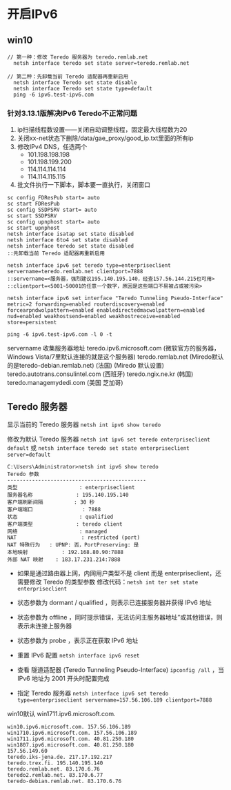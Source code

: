 # 开启IPv6

## win10

```
// 第一种：修改 Teredo 服务器为 teredo.remlab.net
  netsh interface teredo set state server=teredo.remlab.net

// 第二种：先卸载当前 Teredo 适配器再重新启用
  netsh interface Teredo set state disable
  netsh interface Teredo set state type=default
  ping -6 ipv6.test-ipv6.com
```

### 针对3.13.1版解决IPv6 Teredo不正常问题
1. ip扫描线程数设置——关闭自动调整线程，固定最大线程数为20
2. 关闭xx-net状态下删除/data/gae_proxy/good_ip.txt里面的所有ip
3. 修改IPv4 DNS，任选两个 
    - 101.198.198.198
    - 101.198.199.200
    - 114.114.114.114
    - 114.114.115.115
4. 批文件执行一下脚本，脚本要一直执行，关闭窗口

```
sc config FDResPub start= auto
sc start FDResPub
sc config SSDPSRV start= auto
sc start SSDPSRV
sc config upnphost start= auto
sc start upnphost
netsh interface isatap set state disabled
netsh interface 6to4 set state disabled
netsh interface teredo set state disabled
::先卸载当前 Teredo 适配器再重新启用

netsh interface ipv6 set teredo type=enterpriseclient servername=teredo.remlab.net clientport=7888
::servername=<服务器，强烈建议195.140.195.140，经查157.56.144.215也可用>
::clientport=<5001~50001的任意一个数字，原因是这些端口不易被占或被污染>
 
netsh interface ipv6 set interface "Teredo Tunneling Pseudo-Interface" metric=2 forwarding=enabled routerdiscovery=enabled forcearpndwolpattern=enabled enabledirectedmacwolpattern=enabled nud=enabled weakhostsend=enabled weakhostreceive=enabled store=persistent

ping -6 ipv6.test-ipv6.com -l 0 -t
```
servername 收集服务器地址
teredo.ipv6.microsoft.com (微软官方的服务器，Windows Vista/7里默认连接的就是这个服务器)
teredo.remlab.net (Miredo默认的是teredo-debian.remlab.net) (法国) (Miredo 默认设置)
teredo.autotrans.consulintel.com (西班牙)
teredo.ngix.ne.kr (韩国)
teredo.managemydedi.com (美国 芝加哥)

## Teredo 服务器

显示当前的 Teredo 服务器 `netsh int ipv6 show teredo`

修改为默认 Teredo 服务器 `netsh int ipv6 set teredo enterpriseclient default`
                    或 `netsh interface teredo set state enterpriseclient server=default`
                    
```
C:\Users\Administrator>netsh int ipv6 show teredo
Teredo 参数
---------------------------------------------
类型                    : enterpriseclient
服务器名称              : 195.140.195.140
客户端刷新间隔          : 30 秒
客户端端口                : 7888
状态                    : qualified
客户端类型              : teredo client
网络                    : managed
NAT                     : restricted (port)
NAT 特殊行为   : UPNP: 否，PortPreserving: 是
本地映射           : 192.168.80.90:7888
外部 NAT 映射    : 183.17.231.214:7888
```
- 如果是通过路由器上网，内网用户类型不是 client 而是 enterpriseclient，还需要修改 Teredo 的类型参数
  修改代码：`netsh int ter set state enterpriseclient`

- 状态参数为 dormant / qualified ，则表示已连接服务器并获得 IPv6 地址
- 状态参数为 offline ，同时提示错误，无法访问主服务器地址”或其他错误，则表示未连接上服务器
- 状态参数为 probe ，表示正在获取 IPv6 地址

- 重置 IPv6 配置 `netsh interface ipv6 reset`
- 查看 隧道适配器 (Teredo Tunneling Pseudo-Interface) `ipconfig /all` ，当 IPv6 地址为 2001 开头时配置完成

- 指定 Teredo 服务器
`netsh interface ipv6 set teredo type=enterpriseclient servername=157.56.106.189 clientport=7888`

win10默认 win1711.ipv6.microsoft.com.
```
win10.ipv6.microsoft.com. 157.56.106.189
win1710.ipv6.microsoft.com. 157.56.106.189
win1711.ipv6.microsoft.com. 40.81.250.180
win1807.ipv6.microsoft.com. 40.81.250.180
157.56.149.60
teredo.iks-jena.de. 217.17.192.217
teredo.trex.fi. 195.140.195.140
teredo.remlab.net. 83.170.6.76
teredo2.remlab.net. 83.170.6.77
teredo-debian.remlab.net. 83.170.6.76
```
